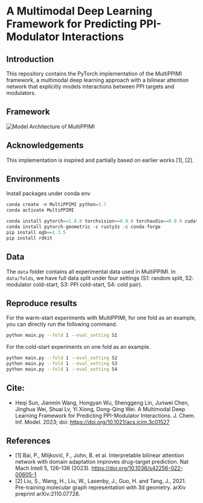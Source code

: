 # A Multimodal Deep Learning Framework for Predicting PPI-Modulator Interactions


## Introduction
This repository contains the PyTorch implementation of the MultiPPIMI framework, a multimodal deep learning approach with a bilinear attention network that explicitly models interactions between PPI targets and modulators. 

## Framework
![Model Architecture of MultiPPIMI](https://github.com/sun-heqi/MultiPPIMI/blob/main/figure/framework_figure.png)



## Acknowledgements
This implementation is inspired and partially based on earlier works [1], [2].




## Environments
Install packages under conda env
```python
conda create -n MultiPPIMI python=3.7
conda activate MultiPPIMI

conda install pytorch==1.8.0 torchvision==0.9.0 torchaudio==0.8.0 cudatoolkit=11.1 -c pytorch -c conda-forge
conda install pytorch-geometric -c rusty1s -c conda-forge
pip install ogb==1.3.5
pip install rdkit
```


## Data
The `data` folder contains all experimental data used in MultiPPIMI. In `data/folds`, we have full data split under four settings (S1: random split, S2: modulator cold-start, S3: PPI cold-start, S4: cold pair). 


## Reproduce results
For the warm-start experiments with MultiPPIMI, for one fold as an example, you can directly run the following command. 
```bash
python main.py --fold 1 --eval_setting S1
```

For the cold-start experiments on one fold as an example.
```bash
python main.py --fold 1 --eval_setting S2
python main.py --fold 1 --eval_setting S3
python main.py --fold 1 --eval_setting S4
```

## Cite:

* Heqi Sun, Jianmin Wang, Hongyan Wu, Shenggeng Lin, Junwei Chen, Jinghua Wei, Shuai Lv, Yi Xiong, Dong-Qing Wei. A Multimodal Deep Learning Framework for Predicting PPI-Modulator Interactions. J. Chem. Inf. Model. 2023; doi: https://doi.org/10.1021/acs.jcim.3c01527 


## References

* [1] Bai, P., Miljković, F., John, B. et al. Interpretable bilinear attention network with domain adaptation improves drug–target prediction. Nat Mach Intell 5, 126–136 (2023). https://doi.org/10.1038/s42256-022-00605-1  
* [2] Liu, S., Wang, H., Liu, W., Lasenby, J., Guo, H. and Tang, J., 2021. Pre-training molecular graph representation with 3d geometry. arXiv preprint arXiv:2110.07728.   

